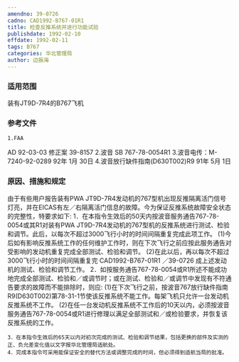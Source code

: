 ```yaml
---
amendno: 39-0726
cadno: CAD1992-B767-01R1
title: 检查反推系统并进行功能试验
publishdate: 1992-02-10
effdate: 1992-02-11
tags: B767
categories: 华北管理局
author: 边振海
---
```


### 适用范围 
装有JT9D-7R4的B767飞机

<!--more-->
### 参考文件
    1.FAA 
AD 92-03-03  修正案 39-8157 
    2.波音 
SB 767-78-0054R1 
    3.波音电传：M-7240-92-0289 92年 1月 30日
    4.波音放行缺件指南(D630T002)R9 91年 5月 1日

### 原因、措施和规定 
由于有些用户报告装有PWA JT9D-7R4发动机的767型机出现反推隔离活门信号灯亮，并在EICAS有左／右隔离活门信息的故障。今为保证反推系统故障安全状态的完整性，特要求如下: 
1．在本指令生效后的50天内按波音服务通告767-78-0054或其R1对装有PWA JT9D-7R4发动机的767型机的反推系统进行测试、检验和调节。此后，以每次不超过3000飞行小时的时间间隔重复完成此项工作。
      (1)今后如有影响反推系统工作的任何维护工作时，则在下次飞行之前应按此服务通告对受影响的发动机重复完成全部测试、检验和调节。 
      (2)在此以后，再以每次不超过3000飞行小时的时间间隔重复完
       CAD1992-B767-01R1   ／39-0726 
成上述发动机的测试、检验和调节工作。 
    2．如按服务通告767-78-0054或R1所述不能成功地完成全部测试、检验和／或调节时；或在测试、检验和／或调节中发现有不符通告要求的故障而不能排除时，则应: 
(1)在下次飞行之前，按波音767放行缺件指南R9(D630T002)第78-31-1节使该反推系统不能工作。每架飞机只允许一台发动机反推系统不工作。 
      (2)在任一台发动机反推系统不工作后的10天以内，必须按波音服务通告767-78-0054或R1进行修理以满足全部测试和／或检验要求，并恢复该反推系统的工作。 

    3．在本指令生效后的65天以内对初次完成的测试、检验和调节结果，包括更换的部件及实测的正、负允差变化值以文字报华北管理局适航处。 
    4．完成本指令可采用能保证安全的替代方法或调整完成的时间，但必须得到适航当局的批准。

